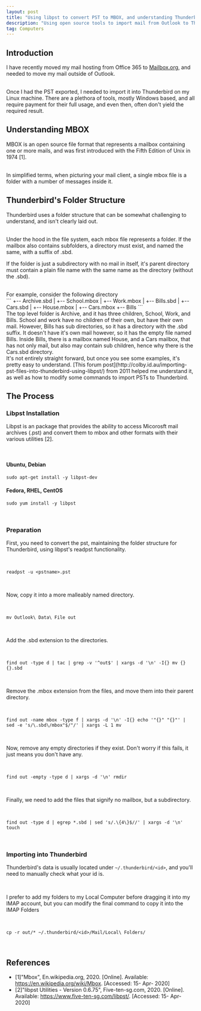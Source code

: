```yaml
---
layout: post
title: "Using libpst to convert PST to MBOX, and understanding Thunderbird's folder structure"
description: "Using open source tools to import mail from Outlook to Thunderbird"
tag: Computers
---
```


## Introduction
I have recently moved my mail hosting from Office 365 to [Mailbox.org](mailbox.org), and needed to move my mail outside of Outlook. 

<br>
Once I had the PST exported, I needed to import it into Thunderbird on my Linux machine. There are a plethora of tools, mostly Windows based, and all require payment for their full usage, and even then, often don't yield the required result.


## Understanding MBOX
MBOX is an open source file format that represents a mailbox containing one or more mails, and was first introduced with the Fifth Edition of Unix in 1974 [1].

<br>
In simplified terms, when picturing your mail client, a single mbox file is a folder with a number of messages inside it.

## Thunderbird's Folder Structure
Thunderbird uses a folder structure that can be somewhat challenging to understand, and isn't clearly laid out.

<br>
Under the hood in the file system, each mbox file represents a folder. If the mailbox also contains subfolders, a directory must exist, and named the same, with a suffix of .sbd.

If the folder is just a subdirectory with no mail in itself, it's parent directory must contain a plain file name with the same name as the directory (without the .sbd).

<br>
For example, consider the following directory

<br>
```
+-- Archive.sbd
|   +-- School.mbox
|   +-- Work.mbox
|   +-- Bills.sbd
    |   +-- Cars.sbd
    |   +-- House.mbox
    |   +-- Cars.mbox
    +-- Bills
```

<br>
The top level folder is Archive, and it has three children, School, Work, and Bills.
School and work have no children of their own, but have their own mail. However, Bills has sub directories, so it has a directory with the .sbd suffix. It doesn't have it's own mail however, so it has the empty file named Bills.
Inside Bills, there is a mailbox named House, and a Cars mailbox, that has not only mail, but also may contain sub children, hence why there is the Cars.sbd directory.

<br>
It's not entirely straight forward, but once you see some examples, it's pretty easy to understand. [This forum post](http://colby.id.au/importing-pst-files-into-thunderbird-using-libpst/) from 2011 helped me understand it, as well as how to modify some commands to import PSTs to Thunderbird.

<br>

## The Process

### Libpst Installation
Libpst is an package that provides the ability to access Micorosft mail archives (.pst) and convert them to mbox and other formats with their various utilities [2].

<br>

#### Ubuntu, Debian
`sudo apt-get install -y libpst-dev`

#### Fedora, RHEL, CentOS
`sudo yum install -y libpst`

<br>

### Preparation
First, you need to convert the pst, maintaining the folder structure for Thunderbird, using libpst's readpst functionality.

<br>

`readpst -u <pstname>.pst`

<br>

Now, copy it into a more malleably named directory.

<br>

`mv Outlook\ Data\ File out`

<br>

Add the .sbd extension to the directories.

<br>

`find out -type d | tac | grep -v '^out$' | xargs -d '\n' -I{} mv {} {}.sbd`

<br>

Remove the .mbox extension from the files, and move them into their parent directory.

<br>

`find out -name mbox -type f | xargs -d '\n' -I{} echo '"{}" "{}"' | sed -e 's/\.sbd\/mbox"$/"/' | xargs -L 1 mv`

<br>

Now, remove any empty directories if they exist. Don't worry if this fails, it just means you don't have any.

<br>

`find out -empty -type d | xargs -d '\n' rmdir`

<br>

Finally, we need to add the files that signify no mailbox, but a subdirectory.

<br>

`find out -type d | egrep *.sbd | sed 's/.\{4\}$//' | xargs -d '\n' touch`


<br>

### Importing into Thunderbird
Thunderbird's data is usually located under `~/.thunderbird/<id>`, and you'll need to manually check what your id is.

<br>

I prefer to add my folders to my Local Computer before dragging it into my IMAP account, but you can modify the final command to copy it into the IMAP Folders

<br>

`cp -r out/* ~/.thunderbird/<id>/Mail/Local\ Folders/`

<br>

## References
- [1]"Mbox", En.wikipedia.org, 2020. [Online]. Available: https://en.wikipedia.org/wiki/Mbox. [Accessed: 15- Apr- 2020]
- [2]"libpst Utilities - Version 0.6.75", Five-ten-sg.com, 2020. [Online]. Available: https://www.five-ten-sg.com/libpst/. [Accessed: 15- Apr- 2020]
